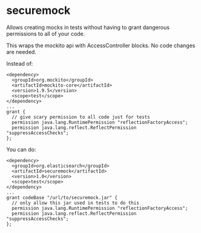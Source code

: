 # securemock
Allows creating mocks in tests without having to grant dangerous permissions to all of your code.

This wraps the mockito api with AccessController blocks. No code changes are needed.

Instead of:

    <dependency>
      <groupId>org.mockito</groupId>
      <artifactId>mockito-core</artifactId>
      <version>1.9.5</version>
      <scope>test</scope>
    </dependency>
    ...
    grant {
      // give scary permission to all code just for tests
      permission java.lang.RuntimePermission "reflectionFactoryAccess";
      permission java.lang.reflect.ReflectPermission "suppressAccessChecks";
    };

You can do:

    <dependency>
      <groupId>org.elasticsearch</groupId>
      <artifactId>securemock</artifactId>
      <version>1.0</version>
      <scope>test</scope>
    </dependency>
    ...
    grant codeBase "/url/to/securemock.jar" {
      // only allow this jar used in tests to do this
      permission java.lang.RuntimePermission "reflectionFactoryAccess";
      permission java.lang.reflect.ReflectPermission "suppressAccessChecks";
    };
